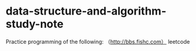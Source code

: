# data-structure-and-algorithm-study-note

Practice programming of the following:
（http://bbs.fishc.com）
leetcode
<Introduction to Algorithms>
